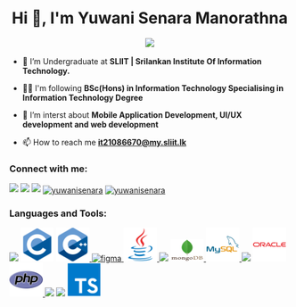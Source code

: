<h1 align="center">Hi 👋, I'm Yuwani Senara Manorathna</h1>

<div align="center">
  <img height="300" src="https://user-images.githubusercontent.com/74038190/241765453-85cb9521-97c0-4a65-9358-7db8099fac7f.gif"  />
</div>

- 🔭 I’m Undergraduate at **SLIIT | Srilankan Institute Of Information Technology.**

- 👨‍💻 I'm following **BSc(Hons) in Information Technology Specialising in Information Technology Degree**

- 👀 I’m interst about **Mobile Application Development, UI/UX development and web development**

- 📫 How to reach me **it21086670@my.sliit.lk**

<h3 align="left">Connect with me:</h3>
<p align="left">
</a>
 <a href= "https://www.linkedin.com/in/yuwani-senara-746550220/"><img height="60" src="https://user-images.githubusercontent.com/74038190/235294012-0a55e343-37ad-4b0f-924f-c8431d9d2483.gif"  /></a>
<a href="https://www.facebook.com/profile.php?id=100083109087662"><img height="60" src="https://user-images.githubusercontent.com/74038190/235294010-ec412ef5-e3da-4efa-b1d4-0ab4d4638755.gif"  /></a>
<a href="https://www.instagram.com/yuwanisenara/"> <img height="60" src="https://user-images.githubusercontent.com/74038190/235294013-a33e5c43-a01c-43f6-b44d-a406d8b4ab75.gif"  /></a>
<a href="https://www.hackerrank.com/yuwanisenara?hr_r=1" target="blank"><img align="center" src="https://raw.githubusercontent.com/rahuldkjain/github-profile-readme-generator/master/src/images/icons/Social/hackerrank.svg" alt="yuwanisenara" height="50" width="60" /></a>
<a href="https://codesandbox.io/u/yuwanisenara" target="blank"><img align="center" src="https://raw.githubusercontent.com/rahuldkjain/github-profile-readme-generator/master/src/images/icons/Social/codesandbox.svg" alt="yuwanisenara" height="50" width="60" /></a>
</p>

<h3 align="left">Languages and Tools:</h3>
<p align="left">   <img height="60" src="https://user-images.githubusercontent.com/74038190/212281763-e6ecd7ef-c4aa-45b6-a97c-f33f6bb592bd.gif"  />  <img src="https://raw.githubusercontent.com/devicons/devicon/master/icons/c/c-original.svg" alt="c" width="60" height="60"/> </a> <a href="https://www.w3schools.com/cpp/" target="_blank" rel="noreferrer"> <img src="https://raw.githubusercontent.com/devicons/devicon/master/icons/cplusplus/cplusplus-original.svg" alt="cplusplus" width="60" height="60"/> </a> <a href="https://www.figma.com/" target="_blank" rel="noreferrer"> <img src="https://www.vectorlogo.zone/logos/figma/figma-icon.svg" alt="figma" width="60" height="60"/> </a> <a href="https://www.java.com" target="_blank" rel="noreferrer"> <img src="https://raw.githubusercontent.com/devicons/devicon/master/icons/java/java-original.svg" alt="java" width="60" height="60"/> </a> <a href="https://developer.mozilla.org/en-US/docs/Web/JavaScript" target="_blank" rel="noreferrer"> </a> <img height="60" src="https://user-images.githubusercontent.com/74038190/212257454-16e3712e-945a-4ca2-b238-408ad0bf87e6.gif"  /> <a href="https://www.mongodb.com/" target="_blank" rel="noreferrer"> <img src="https://raw.githubusercontent.com/devicons/devicon/master/icons/mongodb/mongodb-original-wordmark.svg" alt="mongodb" width="60" height="40"/> </a> <a href="https://www.mysql.com/" target="_blank" rel="noreferrer"> <img src="https://raw.githubusercontent.com/devicons/devicon/master/icons/mysql/mysql-original-wordmark.svg" alt="mysql" width="60" height="60"/> </a> <img height="60" src="https://user-images.githubusercontent.com/74038190/212257460-738ff738-247f-4445-a718-cdd0ca76e2db.gif"  />  </a> <a href="https://www.oracle.com/" target="_blank" rel="noreferrer"> <img src="https://raw.githubusercontent.com/devicons/devicon/master/icons/oracle/oracle-original.svg" alt="oracle" width="60" height="60"/> </a> <a href="https://www.php.net" target="_blank" rel="noreferrer"> <img src="https://raw.githubusercontent.com/devicons/devicon/master/icons/php/php-original.svg" alt="php" width="60" height="60"/> </a></a>  <img height="60" src="https://user-images.githubusercontent.com/74038190/212257467-871d32b7-e401-42e8-a166-fcfd7baa4c6b.gif"  /> <img height="60" src="https://user-images.githubusercontent.com/74038190/212257472-08e52665-c503-4bd9-aa20-f5a4dae769b5.gif"/> <a href="https://www.typescriptlang.org/" target="_blank" rel="noreferrer"> <img src="https://raw.githubusercontent.com/devicons/devicon/master/icons/typescript/typescript-original.svg" alt="typescript" width="60" height="60"/></a> </p>

